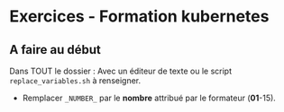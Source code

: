 # Exercices - Formation kubernetes

## A faire au début

Dans TOUT le dossier :
Avec un éditeur de texte ou le script `replace_variables.sh` à renseigner.

- Remplacer `_NUMBER_` par le **nombre** attribué par le formateur (**01**-15).



